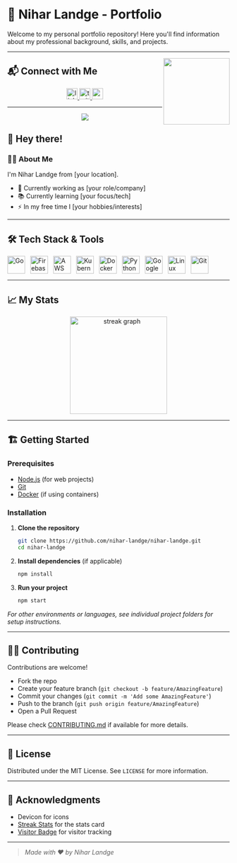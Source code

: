 # 🚀 Nihar Landge - Portfolio

Welcome to my personal portfolio repository! Here you'll find information about my professional background, skills, and projects.

---

<img align="right" height="150" src="https://media.giphy.com/media/M9gbBd9nbDrOTu1Mqx/giphy.gif" />

## 📬 Connect with Me

<div align="center">
  <a href="https://linkedin.com/in/nihar-landge">
    <img src="https://img.shields.io/static/v1?message=LinkedIn&logo=linkedin&label=&color=0077B5&logoColor=white&labelColor=&style=for-the-badge" height="25" alt="linkedin logo" />
  </a>
  <a href="https://twitter.com/nihar_landge">
    <img src="https://img.shields.io/static/v1?message=Twitter&logo=twitter&label=&color=1DA1F2&logoColor=white&labelColor=&style=for-the-badge" height="25" alt="twitter logo" />
  </a>
  <a href="mailto:nihar.landge@gmail.com">
    <img src="https://img.shields.io/static/v1?message=Gmail&logo=gmail&label=&color=D14836&logoColor=white&labelColor=&style=for-the-badge" height="25" alt="gmail logo" />
  </a>
</div>

---

<div align="center">
  <img src="https://visitor-badge.laobi.icu/badge?page_id=nihar-landge.nihar-landge&" />
</div>

## 👋 Hey there!

### 👩‍💻 About Me

I'm Nihar Landge from [your location].  
- 🔭 Currently working as [your role/company]
- 📚 Currently learning [your focus/tech]
- ⚡ In my free time I [your hobbies/interests]

---

## 🛠️ Tech Stack & Tools

<div style="display: flex; gap: 12px; align-items: center;">
  <img src="https://cdn.jsdelivr.net/gh/devicons/devicon/icons/go/go-original-wordmark.svg" height="40" alt="Go" />
  <img src="https://cdn.jsdelivr.net/gh/devicons/devicon/icons/firebase/firebase-plain-wordmark.svg" height="40" alt="Firebase" />
  <img src="https://cdn.jsdelivr.net/gh/devicons/devicon/icons/amazonwebservices/amazonwebservices-line-wordmark.svg" height="40" alt="AWS" />
  <img src="https://cdn.jsdelivr.net/gh/devicons/devicon/icons/kubernetes/kubernetes-plain.svg" height="40" alt="Kubernetes" />
  <img src="https://cdn.jsdelivr.net/gh/devicons/devicon/icons/docker/docker-plain-wordmark.svg" height="40" alt="Docker" />
  <img src="https://cdn.jsdelivr.net/gh/devicons/devicon/icons/python/python-original.svg" height="40" alt="Python" />
  <img src="https://cdn.jsdelivr.net/gh/devicons/devicon/icons/googlecloud/googlecloud-original.svg" height="40" alt="Google Cloud" />
  <img src="https://cdn.jsdelivr.net/gh/devicons/devicon/icons/linux/linux-original.svg" height="40" alt="Linux" />
  <img src="https://cdn.jsdelivr.net/gh/devicons/devicon/icons/git/git-original.svg" height="40" alt="Git" />
</div>

---

## 📈 My Stats

<div align="center">
  <img src="https://streak-stats.demolab.com?user=nihar-landge&locale=en&mode=daily&theme=dark&hide_border=false&border_radius=5&order=3" height="220" alt="streak graph" />
</div>

---

## 🏗️ Getting Started

### Prerequisites

- [Node.js](https://nodejs.org/) (for web projects)
- [Git](https://git-scm.com/)
- [Docker](https://www.docker.com/) (if using containers)

### Installation

1. **Clone the repository**  
   ```bash
   git clone https://github.com/nihar-landge/nihar-landge.git
   cd nihar-landge
   ```

2. **Install dependencies** (if applicable)  
   ```bash
   npm install
   ```

3. **Run your project**  
   ```bash
   npm start
   ```

_For other environments or languages, see individual project folders for setup instructions._

---

## 🧑‍💻 Contributing

Contributions are welcome!  
- Fork the repo
- Create your feature branch (`git checkout -b feature/AmazingFeature`)
- Commit your changes (`git commit -m 'Add some AmazingFeature'`)
- Push to the branch (`git push origin feature/AmazingFeature`)
- Open a Pull Request

Please check [CONTRIBUTING.md](CONTRIBUTING.md) if available for more details.

---

## 📄 License

Distributed under the MIT License. See `LICENSE` for more information.

---

## 🙏 Acknowledgments

- Devicon for icons
- [Streak Stats](https://github.com/denvercoder1/github-readme-streak-stats) for the stats card
- [Visitor Badge](https://visitor-badge.laobi.icu/) for visitor tracking

---

> _Made with ❤️ by Nihar Landge_
